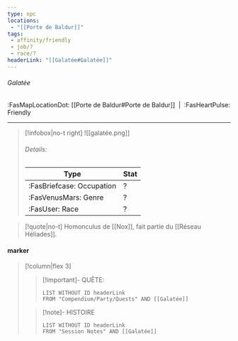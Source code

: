 ```yaml
---
type: npc
locations:
 - "[[Porte de Baldur]]"
tags:
 - affinity/friendly
 - job/?
 - race/?
headerLink: "[[Galatée#Galatée]]"
---
```

###### Galatée
<span class="sub2">:FasMapLocationDot: [[Porte de Baldur#Porte de Baldur]]&nbsp;&nbsp;|&nbsp;&nbsp;:FasHeartPulse: Friendly </span>
___

> [!infobox|no-t right]
> ![[galatée.png]]
> ###### Details:
> | Type | Stat |
> | ---- | ---- |
> | :FasBriefcase: Occupation |  ? |
> | :FasVenusMars: Genre | ? |
> | :FasUser: Race | ? |
<span class="clearfix"></span>

> [!quote|no-t]
>Homonculus de [[Nox]], fait partie du [[Réseau Héliades]].
#### marker
> [!column|flex 3]
>> [!important]- QUÊTE:
>>```dataview
>>LIST WITHOUT ID headerLink
>>FROM "Compendium/Party/Quests" AND [[Galatée]]
>
>>[!note]- HISTOIRE
>>```dataview
>>LIST WITHOUT ID headerLink
>>FROM "Session Notes" AND [[Galatée]]
